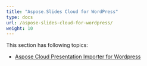 ```yaml
---
title: "Aspose.Slides Cloud for WordPress"
type: docs
url: /aspose-slides-cloud-for-wordpress/
weight: 10
---
```


This section has following topics:

- [Aspose Cloud Presentation Importer for Wordpress](/aspose-cloud-presentation-importer-for-wordpress/)
